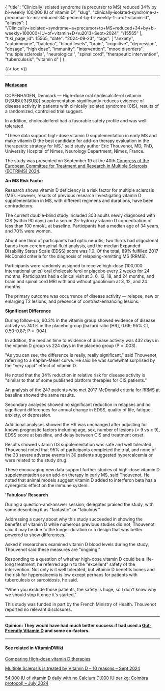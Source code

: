 {
    "title": "Clinically isolated syndrome (a precursor to MS) reduced 34% by bi-weekly 100,000 IU of vitamin D",
    "slug": "clinically-isolated-syndrome-a-precursor-to-ms-reduced-34-percent-by-bi-weekly-1-iu-of-vitamin-d",
    "aliases": [
        "/Clinically+isolated+syndrome+a+precursor+to+MS+reduced+34+by+bi-weekly+100000+IU+of+vitamin+D+\u2013+Sept+2024",
        "/15565"
    ],
    "tiki_page_id": 15565,
    "date": "2024-09-23",
    "tags": [
        "anxiety",
        "autoimmune",
        "bacteria",
        "blood levels",
        "brain",
        "cognitive",
        "depression",
        "dosage",
        "high dose",
        "immunity",
        "intervention",
        "mood disorders",
        "multiple sclerosis",
        "neurological",
        "spinal cord",
        "therapeutic intervention",
        "tuberculosis",
        "vitamin d"
    ]
}


{{< toc >}}

---

#### [Medscape](https://www.medscape.com/viewarticle/high-dose-vitamin-d-linked-lower-disease-activity-cis-2024a1000h4r?ecd=wnl_tp10_daily_240922_MSCPEDIT_etid6845097&uac=155172PT&impID=6845097)

COPENHAGEN, Denmark — High-dose oral cholecalciferol (vitamin D{SUB()}3{SUB}) supplementation significantly reduces evidence of disease activity in patients with clinically isolated syndrome (CIS), results of a randomized, controlled trial suggest.

In addition, cholecalciferol had a favorable safety profile and was well tolerated.

"These data support high-dose vitamin D supplementation in early MS and make vitamin D the best candidate for add-on therapy evaluation in the therapeutic strategy for MS," said study author Eric Thouvenot, MD, PhD, University Hospital of Nimes, Neurology Department, Nîmes, France.

The study was presented on September 19 at the 40th [Congress of the European Committee for Treatment and Research in Multiple Sclerosis (ECTRIMS) 2024](https://www.medscape.com/viewcollection/37487).

 **An MS Risk Factor** 

Research shows vitamin D deficiency is a risk factor for multiple sclerosis (MS). However, results of previous research investigating vitamin D supplementation in MS, with different regimens and durations, have been contradictory.

The current double-blind study included 303 adults newly diagnosed with CIS (within 90 days) and a serum 25-hydroxy vitamin D concentration of less than 100 nmol/L at baseline. Participants had a median age of 34 years, and 70% were women.

About one third of participants had optic neuritis, two thirds had oligoclonal bands from cerebrospinal fluid analysis, and the median Expanded Disability Status Scale (EDSS) score was 1.0. Of the total, 89% fulfilled 2017 McDonald criteria for the diagnosis of relapsing-remitting MS (RRMS).

Participants were randomly assigned to receive high-dose (100,000 international units) oral cholecalciferol or placebo every 2 weeks for 24 months. Participants had a clinical visit at 3, 6, 12, 18, and 24 months, and brain and spinal cord MRI with and without gadolinium at 3, 12, and 24 months.

The primary outcome was occurrence of disease activity — relapse, new or enlarging T2 lesions, and presence of contrast-enhancing lesions.

 **Significant Difference** 

During follow-up, 60.3% in the vitamin group showed evidence of disease activity vs 74.1% in the placebo group (hazard ratio <span>[HR]</span>, 0.66; 95% CI, 0.50-0.87; P = .004).

In addition, the median time to evidence of disease activity was 432 days in the vitamin D group vs 224 days in the placebo group (P = .003).

"As you can see, the difference is really, really significant," said Thouvenot, referring to a Kaplan-Meier curve. He said he was somewhat surprised by the "very rapid" effect of vitamin D.

He noted that the 34% reduction in relative risk for disease activity is "similar to that of some published platform therapies for CIS patients."

An analysis of the 247 patients who met 2017 McDonald criteria for RRMS at baseline showed the same results.

Secondary analyses showed no significant reduction in relapses and no significant differences for annual change in EDSS, quality of life, fatigue, anxiety, or depression.

Additional analyses showed the HR was unchanged after adjusting for known prognostic factors including age, sex, number of lesions (< 9 vs ≥ 9), EDSS score at baseline, and delay between CIS and treatment onset.

Results showed vitamin D3 supplementation was safe and well tolerated. Thouvenot noted that 95% of participants completed the trial, and none of the 33 severe adverse events in 30 patients suggested hypercalcemia or were related to the study drug.

These encouraging new data support further studies of high-dose vitamin D supplementation as an add-on therapy in early MS, said Thouvenot. He noted that animal models suggest vitamin D added to interferon beta has a synergistic effect on the immune system.

 **'Fabulous' Research** 

During a question-and-answer session, delegates praised the study, with some describing it as "fantastic" or "fabulous."

Addressing a query about why this study succeeded in showing the benefits of vitamin D while numerous previous studies did not, Thouvenot said it may be due to the longer duration or a design that was better powered to show differences.

Asked if researchers examined vitamin D blood levels during the study, Thouvenot said these measures are "ongoing."

Responding to a question of whether high-dose vitamin D could be a life-long treatment, he referred again to the "excellent" safety of the intervention. Not only is it well tolerated, but vitamin D benefits bones and the risk for hypercalcemia is low except perhaps for patients with tuberculosis or sarcoidosis, he said.

"When you exclude those patients, the safety is huge, so I don't know why we should stop it once it's started."

This study was funded in part by the French Ministry of Health. Thouvenot reported no relevant disclosures.

---

#### Opinion: They would have had much better success if had used a [Gut-Friendly Vitamin D](/posts/gut-friendly-vitamin-d) and some co-factors.

---

#### See related in VitaminDWiki

[Comparing High-dose vitamin D therapies](/posts/comparing-high-dose-vitamin-d-therapies)

[Multiple Sclerosis is treated by Vitamin D – 10 reasons – Sept 2024](/posts/multiple-sclerosis-is-treated-by-vitamin-d-10-reasons)

[54,000 IU of vitamin D daily with no Calcium (1,000 IU per kg: Coimbra protocol) – July 2024](/posts/54000-iu-of-vitamin-d-daily-with-no-calcium-1000-iu-per-kg-coimbra-protocol)